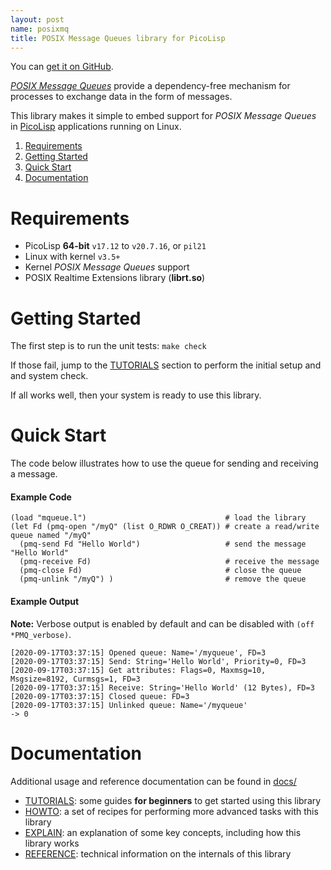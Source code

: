 ```yaml
---
layout: post
name: posixmq
title: POSIX Message Queues library for PicoLisp
---
```


You can [get it on GitHub](https://github.com/aw/picolisp-posixmq).

_[POSIX Message Queues](https://man7.org/linux/man-pages/man7/mq_overview.7.html)_ provide a dependency-free mechanism for processes to exchange data in the form of messages.

This library makes it simple to embed support for _POSIX Message Queues_ in [PicoLisp](https://picolisp.com) applications running on Linux.

  1. [Requirements](#requirements)
  2. [Getting Started](#getting-started)
  3. [Quick Start](#quick-start)
  4. [Documentation](#documentation)

# Requirements

  * PicoLisp **64-bit** `v17.12` to `v20.7.16`, or `pil21`
  * Linux with kernel `v3.5+`
  * Kernel *POSIX Message Queues* support
  * POSIX Realtime Extensions library (**librt.so**)

# Getting Started

The first step is to run the unit tests: `make check`

If those fail, jump to the [TUTORIALS](https://github.com/aw/picolisp-posixmq/blob/master/docs/TUTORIALS.md) section to perform the initial setup and and system check.

If all works well, then your system is ready to use this library.

# Quick Start

The code below illustrates how to use the queue for sending and receiving a message.

#### Example Code

```picolisp
(load "mqueue.l")                               # load the library
(let Fd (pmq-open "/myQ" (list O_RDWR O_CREAT)) # create a read/write queue named "/myQ"
  (pmq-send Fd "Hello World")                   # send the message "Hello World"
  (pmq-receive Fd)                              # receive the message
  (pmq-close Fd)                                # close the queue
  (pmq-unlink "/myQ") )                         # remove the queue
```

#### Example Output

**Note:** Verbose output is enabled by default and can be disabled with `(off *PMQ_verbose)`.

```none
[2020-09-17T03:37:15] Opened queue: Name='/myqueue', FD=3
[2020-09-17T03:37:15] Send: String='Hello World', Priority=0, FD=3
[2020-09-17T03:37:15] Get attributes: Flags=0, Maxmsg=10, Msgsize=8192, Curmsgs=1, FD=3
[2020-09-17T03:37:15] Receive: String='Hello World' (12 Bytes), FD=3
[2020-09-17T03:37:15] Closed queue: FD=3
[2020-09-17T03:37:15] Unlinked queue: Name='/myqueue'
-> 0
```

# Documentation

Additional usage and reference documentation can be found in [docs/](https://github.com/aw/picolisp-posixmq/blob/master/docs/)

  * [TUTORIALS](https://github.com/aw/picolisp-posixmq/blob/master/docs/TUTORIALS.md): some guides **for beginners** to get started using this library
  * [HOWTO](https://github.com/aw/picolisp-posixmq/blob/master/docs/HOWTO.md): a set of recipes for performing more advanced tasks with this library
  * [EXPLAIN](https://github.com/aw/picolisp-posixmq/blob/master/docs/EXPLAIN.md): an explanation of some key concepts, including how this library works
  * [REFERENCE](https://github.com/aw/picolisp-posixmq/blob/master/docs/REFERENCE.md): technical information on the internals of this library
